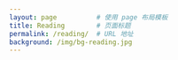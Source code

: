 ```yaml
---
layout: page          # 使用 page 布局模板
title: Reading        # 页面标题
permalink: /reading/  # URL 地址
background: /img/bg-reading.jpg
---
```

<!-- ✅ 设置分类变量供 JavaScript 使用 -->
<script>
window.currentCategory = 'sci-note';
</script>
